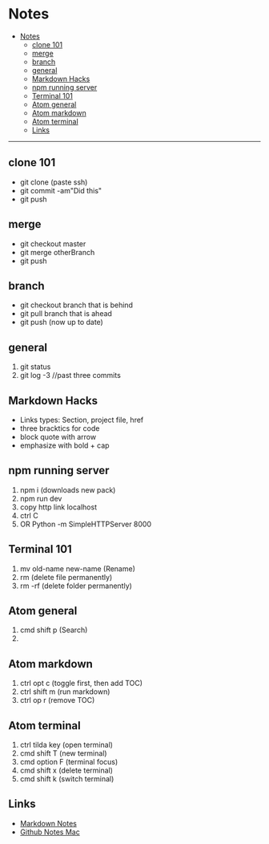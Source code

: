 # Notes

<!-- TOC depthFrom:1 depthTo:6 withLinks:1 updateOnSave:1 orderedList:0 -->

- [Notes](#notes)
	- [clone 101](#clone-101)
	- [merge](#merge)
	- [branch](#branch)
	- [general](#general)
	- [Markdown Hacks](#markdown-hacks)
	- [npm running server](#npm-running-server)
	- [Terminal 101](#terminal-101)
	- [Atom general](#atom-general)
	- [Atom markdown](#atom-markdown)
	- [Atom terminal](#atom-terminal)
	- [Links](#links)

<!-- /TOC -->


---
## clone 101
- git clone (paste ssh)
- git commit -am"Did this"
- git push

## merge
- git checkout master
- git merge otherBranch
- git push

## branch
- git checkout branch that is behind
- git pull branch that is ahead
- git push (now up to date)



## general
1. git status
2. git log -3 //past three commits


## Markdown Hacks
- Links types: Section, project file, href
- three bracktics for code
- block quote with arrow
- emphasize with bold + cap

## npm running server
1. npm i (downloads new pack)
2. npm run dev
3. copy http link localhost
4. ctrl C
5. OR Python -m SimpleHTTPServer 8000

## Terminal 101
1. mv old-name new-name (Rename)
2. rm (delete file permanently)
3. rm -rf (delete folder permanently)

## Atom general
1. cmd shift p (Search)
2.

## Atom markdown
1. ctrl opt c (toggle first, then add TOC)
2. ctrl shift m (run markdown)
3. ctrl op r (remove TOC)

## Atom terminal
1. ctrl tilda key (open terminal)
2. cmd shift T (new terminal)
3. cmd option F (terminal focus)
4. cmd shift x (delete terminal)
5. cmd shift k (switch terminal)


## Links
- [Markdown Notes](https://github.com/adam-p/markdown-here/wiki/Markdown-Cheatsheet "Markdown Notes")
- [Github Notes Mac](https://services.github.com/on-demand/downloads/github-git-cheat-sheet.pdf "Github Notes")
